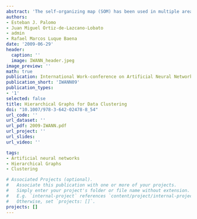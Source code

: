 ```yaml
---
abstract: 'The self-organizing map (SOM) has been used in multiple areas and constitutes an excellent tool for data mining. However, SOM has two main drawbacks: the static architecture and the lack of representation of hierarchical relations among input data. The growing hierarchical SOM (GHSOM) was proposed in order to face these difficulties. The network architecture is adapted during the learning process and provides an intuitive representation of the hierarchical relations of the data. Some limitations of this model are the static topology of the maps (2-D grids) and the big amount of neurons created without necessity. A growing hierarchical self-organizing graph (GHSOG) based on the GHSOM is presented. The maps are graphs instead of 2-D rectangular grids, where the neurons are considered the vertices, and each edge of the graph represents a neighborhood relation between neurons. This new approach provides greater plasticity and a more flexible architecture, where the neurons arrangement is not restricted to a fixed topology, achieving a more faithfully data representation. The proposed neural model has been used to build an Intrusion Detection Systems (IDS), where experimental results confirm its good performance.'
authors:
- Esteban J. Palomo
- Juan Miguel Ortiz-de-Lazcano-Lobato
- admin
- Rafael Marcos Luque Baena
date: '2009-06-29'
header:
  caption: ''
  image: IWANN_header.jpeg
image_preview: ''
math: true
publication: International Work-conference on Artificial Neural Networks (IWANN) pp 432-439
publication_short: 'IWANN09'
publication_types:
- '1'
selected: false
title: Hierarchical Graphs for Data Clustering
doi: "10.1007/978-3-642-02478-8_54"
url_code: ''
url_dataset: ''
url_pdf: 2009-IWANN.pdf
url_project: ''
url_slides: 
url_video: ''

tags:
- Artificial neural networks
- Hierarchical Graphs
- Clustering

# Associated Projects (optional).
#   Associate this publication with one or more of your projects.
#   Simply enter your project's folder or file name without extension.
#   E.g. `internal-project` references `content/project/internal-project/index.md`.
#   Otherwise, set `projects: []`.
projects: []
---
```


